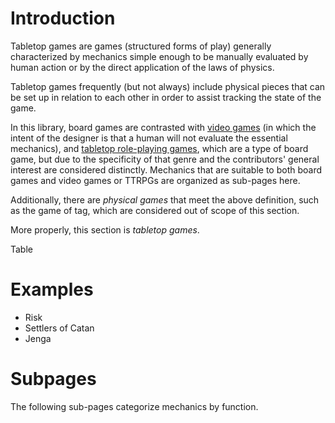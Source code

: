 # Introduction
Tabletop games are games (structured forms of play) generally characterized by mechanics simple enough
to be manually evaluated by human action or by the direct application of the laws of physics.

Tabletop games frequently (but not always) include physical pieces that can be set up in relation to each
other in order to assist tracking the state of the game.

In this library, board games are contrasted with [video games](/mechanics/vg) (in which the intent of
the designer is that a human will not evaluate the essential mechanics), and
[tabletop role-playing games](/mechanics/ttrpg), which are a type of board game, but due to the
specificity of that genre and the contributors' general interest are considered distinctly. Mechanics
that are suitable to both board games and video games or TTRPGs are organized as sub-pages here.

Additionally, there are *physical games* that meet the above definition, such as the game of tag,
which are considered out of scope of this section.

More properly, this section is *tabletop games*.

Table

# Examples
* Risk
* Settlers of Catan
* Jenga

# Subpages
The following sub-pages categorize mechanics by function.
